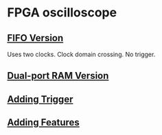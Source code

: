 # FPGA oscilloscope

<h2><a href="https://github.com/mkostandin/fpga-oscilloscope/tree/main/fifo%20version">FIFO Version</a></h2>
Uses two clocks. Clock domain crossing. No trigger.

<h2><a href="https://github.com/mkostandin/fpga-oscilloscope/tree/main/ram%20version">Dual-port RAM Version</a></h2>
<h2><a href="https://github.com/mkostandin/fpga-oscilloscope/tree/main/adding%20trigger">Adding Trigger</a></h2>
<h2><a href="https://github.com/mkostandin/fpga-oscilloscope/tree/main/adding%20features">Adding Features</a></h2>
